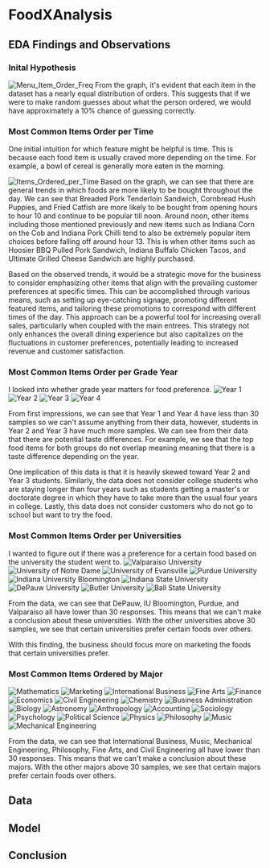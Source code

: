 # FoodXAnalysis
## EDA Findings and Observations
### Inital Hypothesis
![Menu_Item_Order_Freq](https://github.com/andylam20/FoodXAnalysis/assets/105662876/bf9a6b9d-7c15-43ec-887c-534095641646)
From the graph, it's evident that each item in the dataset has a nearly equal distribution of orders. This suggests that if we were to make random guesses about what the person ordered, we would have approximately a 10% chance of guessing correctly.

### Most Common Items Order per Time
One initial intuition for which feature might be helpful is time. This is because each food item is usually craved more depending on the time. For example, a bowl of cereal is generally more eaten in the morning.

![Items_Ordered_per_Time](https://github.com/andylam20/FoodXAnalysis/assets/105662876/2eaf477d-9bce-485a-9418-266101669798)
Based on the graph, we can see that there are general trends in which foods are more likely to be bought throughout the day. We can see that Breaded Pork Tenderloin Sandwich, Cornbread Hush Puppies, and Fried Catfish are more likely to be bought from opening hours to hour 10 and continue to be popular till noon. Around noon, other items including those mentioned previously and new items such as Indiana Corn on the Cob and Indiana Pork Chilli tend to also be extremely popular item choices before falling off around hour 13. This is when other items such as Hoosier BBQ Pulled Pork Sandwich, Indiana Buffalo Chicken Tacos, and Ultimate Grilled Cheese Sandwich are highly purchased. 

Based on the observed trends, it would be a strategic move for the business to consider emphasizing other items that align with the prevailing customer preferences at specific times. This can be accomplished through various means, such as setting up eye-catching signage, promoting different featured items, and tailoring these promotions to correspond with different times of the day. This approach can be a powerful tool for increasing overall sales, particularly when coupled with the main entrees. This strategy not only enhances the overall dining experience but also capitalizes on the fluctuations in customer preferences, potentially leading to increased revenue and customer
satisfaction.

### Most Common Items Order per Grade Year
I looked into whether grade year matters for food preference.
![Year 1](https://github.com/andylam20/FoodXAnalysis/assets/105662876/ca986ea8-3e59-4142-a167-161d0cc7b88b)
![Year 2](https://github.com/andylam20/FoodXAnalysis/assets/105662876/c55bc12c-f74e-4694-8336-aae63e7ce687)
![Year 3](https://github.com/andylam20/FoodXAnalysis/assets/105662876/dc457a71-952e-4a28-8189-5db69f8edc8e)
![Year 4](https://github.com/andylam20/FoodXAnalysis/assets/105662876/2b8461c3-8bc6-4f2f-a9b1-a52f6e16b8e1)

From first impressions, we can see that Year 1 and Year 4 have less than 30 samples so we can't assume anything from their data, however, students in Year 2 and Year 3 have much more samples. We can see from their data that there are potential taste differences. For example, we see that the top food items for both groups do not overlap meaning meaning that there is a taste difference depending on the year. 

One implication of this data is that it is heavily skewed toward Year 2 and Year 3 students. Similarly, the data does not consider college students who are staying longer than four years such as students getting a master's or doctorate degree in which they have to take more than the usual four years in college. Lastly, this data does not consider customers who do not go to school but want to try the food.

### Most Common Items Order per Universities
I wanted to figure out if there was a preference for a certain food based on the university the student went to.
![Valparaiso University](https://github.com/andylam20/FoodXAnalysis/assets/105662876/2e5fc1e6-fcb1-4307-afd6-dd4654bdf474)
![University of Notre Dame](https://github.com/andylam20/FoodXAnalysis/assets/105662876/449ae660-6008-4ad6-90b7-292f34dccf26)
![University of Evansville](https://github.com/andylam20/FoodXAnalysis/assets/105662876/59a38e86-314e-4eac-86cf-44e9eeb410c4)
![Purdue University](https://github.com/andylam20/FoodXAnalysis/assets/105662876/1970e2ba-75f8-4624-8a50-aa95cc1be8e6)
![Indiana University Bloomington](https://github.com/andylam20/FoodXAnalysis/assets/105662876/aa0e2b7f-83c2-4ebd-9c00-abe720621595)
![Indiana State University](https://github.com/andylam20/FoodXAnalysis/assets/105662876/97aae9a6-5257-4fe6-8a85-d4e0d1e763a9)
![DePauw University](https://github.com/andylam20/FoodXAnalysis/assets/105662876/e63a0a68-ae70-4013-8859-5e0c1994d9d1)
![Butler University](https://github.com/andylam20/FoodXAnalysis/assets/105662876/b7cbb8aa-b34e-4810-974e-fc4a7acb6baa)
![Ball State University](https://github.com/andylam20/FoodXAnalysis/assets/105662876/f20f484c-d552-4a13-999e-2a56f775c88d)

From the data, we can see that DePauw, IU Bloomington, Purdue, and Valparaiso all have lower than 30 responses. This means that we can't make a conclusion about these universities. With the other universities above 30 samples, we see that certain universities prefer certain foods over others. 

With this finding, the business should focus more on marketing the foods that certain universities prefer.

### Most Common Items Ordered by Major
![Mathematics](https://github.com/andylam20/FoodXAnalysis/assets/105662876/dcadb498-7719-4ac3-84e0-c48e8a87a1ad)
![Marketing](https://github.com/andylam20/FoodXAnalysis/assets/105662876/abbda605-07c6-44bd-b93a-eb269f933a89)
![International Business](https://github.com/andylam20/FoodXAnalysis/assets/105662876/99aa7cea-1cac-4bea-8c3a-7aa758530dab)
![Fine Arts](https://github.com/andylam20/FoodXAnalysis/assets/105662876/1cb788f4-8459-48ed-8e61-931339cafac7)
![Finance](https://github.com/andylam20/FoodXAnalysis/assets/105662876/549edf49-61a4-405d-a77d-da083a4e9861)
![Economics](https://github.com/andylam20/FoodXAnalysis/assets/105662876/903c1295-4b1c-41f9-b890-76229bdb2498)
![Civil Engineering](https://github.com/andylam20/FoodXAnalysis/assets/105662876/150c377d-5163-40b2-a152-8666143db28d)
![Chemistry](https://github.com/andylam20/FoodXAnalysis/assets/105662876/2b2feabb-81a0-453c-8948-9713660195c5)
![Business Administration](https://github.com/andylam20/FoodXAnalysis/assets/105662876/69da32bf-0854-4932-b652-089c98765667)
![Biology](https://github.com/andylam20/FoodXAnalysis/assets/105662876/1af589e3-37fd-43c4-8d16-b87a8902da26)
![Astronomy](https://github.com/andylam20/FoodXAnalysis/assets/105662876/190bed0e-4582-4e72-ad4f-b1552f429fc2)
![Anthropology](https://github.com/andylam20/FoodXAnalysis/assets/105662876/abdb394e-919c-424d-9e08-347fca55fb8b)
![Accounting](https://github.com/andylam20/FoodXAnalysis/assets/105662876/afd55904-c63d-42be-a2d4-886f6c283a81)
![Sociology](https://github.com/andylam20/FoodXAnalysis/assets/105662876/fef70303-ccd2-4a72-b612-530ba8ffcf35)
![Psychology](https://github.com/andylam20/FoodXAnalysis/assets/105662876/867df70f-4fb5-4adb-922c-3a4fb6f9284c)
![Political Science](https://github.com/andylam20/FoodXAnalysis/assets/105662876/9d481f04-9a3e-438e-8970-837145a59be9)
![Physics](https://github.com/andylam20/FoodXAnalysis/assets/105662876/453c7608-b33c-48b9-8257-d7332290b72b)
![Philosophy](https://github.com/andylam20/FoodXAnalysis/assets/105662876/48a1d694-3fbe-4b58-950b-57427a7aa3c3)
![Music](https://github.com/andylam20/FoodXAnalysis/assets/105662876/f094f840-5526-4674-83e8-013afd8109ab)
![Mechanical Engineering](https://github.com/andylam20/FoodXAnalysis/assets/105662876/6af69978-bf13-4056-a4cd-d4d2a7e8e69e)

From the data, we can see that International Business, Music, Mechanical Engineering, Philosophy, Fine Arts, and Civil Engineering all have lower than 30 responses. This means that we can't make a conclusion about these majors. With the other majors above 30 samples, we see that certain majors prefer certain foods over others.

## Data 
## Model
## Conclusion
